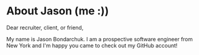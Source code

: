 # About Jason (me :))
Dear recruiter, client, or friend,

My name is Jason Bondarchuk. I am a prospective software engineer from New York and I'm happy you came to check out my GitHub account!
